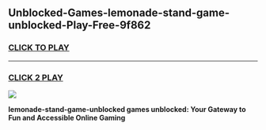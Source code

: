 
## Unblocked-Games-lemonade-stand-game-unblocked-Play-Free-9f862
<h3>
<a href="https://premium76.site?title=lemonade-stand-game-unblocked&ref=20A">CLICK TO PLAY</a></h3>
<hr>

<h3>
<a href="https://premium76.site?title=lemonade-stand-game-unblocked&ref=20A">CLICK 2 PLAY</a>
  
</h3>

<a href="https://premium76.site?title=lemonade-stand-game-unblocked&ref=20A"><img src="https://clearcache.store/games.png"></a>


**lemonade-stand-game-unblocked games unblocked: Your Gateway to Fun and Accessible Online Gaming**
